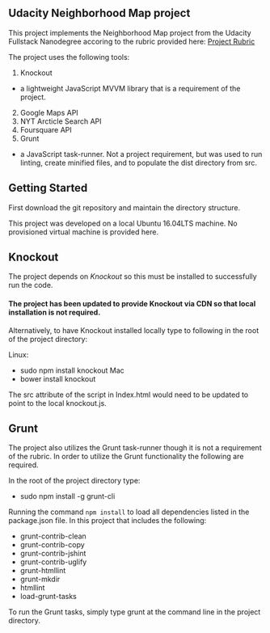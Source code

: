 ## Udacity Neighborhood Map project

This project implements the Neighborhood Map project from the Udacity Fullstack
Nanodegree accoring to the rubric provided here: [Project Rubric](https://review.udacity.com/#!/rubrics/17/view)

The project uses the following tools:

1. Knockout 
  * a lightweight JavaScript MVVM library that is a requirement of the project. 
2. Google Maps API
3. NYT Arcticle Search API  
4. Foursquare API  
5. Grunt
  * a JavaScript task-runner.  Not a project requirement, but was used to run
      linting, create minified files, and to populate the dist directory from
      src.

## Getting Started

First download the git repository and maintain the directory structure.

This project was developed on a local Ubuntu 16.04LTS machine. No provisioned
virtual machine is provided here.

## Knockout
The project depends on *Knockout* so this must be installed to successfully run
the code. 

#### The project has been updated to provide Knockout via CDN so that local installation is not required.

Alternatively, to have Knockout installed locally type to following in the root
of the project directory:

Linux:
  * sudo npm install knockout
Mac
  * bower install knockout

The src attribute of the script in Index.html would need to be updated to point
to the local knockout.js.


## Grunt
The project also utilizes the Grunt task-runner though it is not a requirement
of the rubric.  In order to utilize the Grunt functionality the following are
required.

In the root of the project directory type:

  * sudo npm install -g grunt-cli

Running the command `npm install` to load all dependencies listed in the
package.json file.  In this project that includes the following:
  * grunt-contrib-clean 
  * grunt-contrib-copy 
  * grunt-contrib-jshint 
  * grunt-contrib-uglify 
  * grunt-htmllint 
  * grunt-mkdir 
  * htmllint 
  * load-grunt-tasks

To run the Grunt tasks, simply type grunt at the command line in the project
directory.

